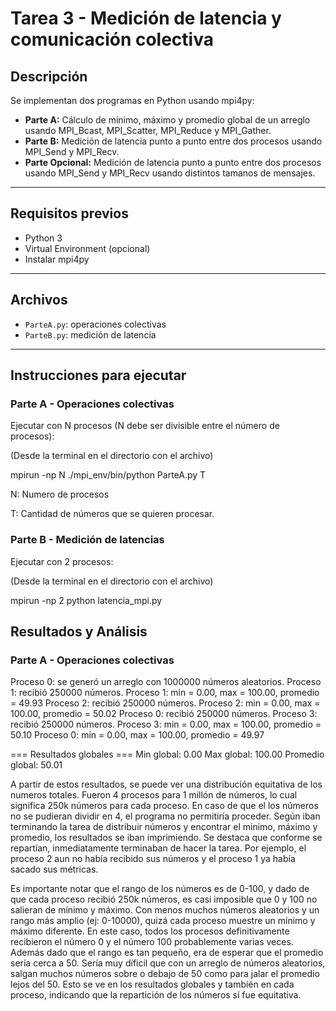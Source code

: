 # Tarea 3 -  Medición de latencia y comunicación colectiva

## Descripción

Se implementan dos programas en Python usando mpi4py:

- **Parte A:** Cálculo de mínimo, máximo y promedio global de un arreglo usando MPI_Bcast, MPI_Scatter, MPI_Reduce y MPI_Gather.
- **Parte B:** Medición de latencia punto a punto entre dos procesos usando MPI_Send y MPI_Recv.
- **Parte Opcional:** Medición de latencia punto a punto entre dos procesos usando MPI_Send y MPI_Recv usando distintos tamanos de mensajes.

---

## Requisitos previos

- Python 3
- Virtual Environment (opcional)
- Instalar mpi4py

---

## Archivos

- `ParteA.py`: operaciones colectivas
- `ParteB.py`: medición de latencia

---

## Instrucciones para ejecutar

### Parte A - Operaciones colectivas

Ejecutar con N procesos (N debe ser divisible entre el número de procesos):

(Desde la terminal en el directorio con el archivo)
  
  mpirun -np N ./mpi_env/bin/python ParteA.py T
 
  N: Numero de procesos
  
  T: Cantidad de números que se quieren procesar.

### Parte B - Medición de latencias

Ejecutar con 2 procesos:

(Desde la terminal en el directorio con el archivo)
 
  mpirun -np 2 python latencia_mpi.py

## Resultados y Análisis


### Parte A - Operaciones colectivas

Proceso 0: se generó un arreglo con 1000000 números aleatorios.
Proceso 1: recibió 250000 números.
Proceso 1: min = 0.00, max = 100.00, promedio = 49.93
Proceso 2: recibió 250000 números.
Proceso 2: min = 0.00, max = 100.00, promedio = 50.02
Proceso 0: recibió 250000 números.
Proceso 3: recibió 250000 números.
Proceso 3: min = 0.00, max = 100.00, promedio = 50.10
Proceso 0: min = 0.00, max = 100.00, promedio = 49.97

=== Resultados globales ===
Min global: 0.00
Max global: 100.00
Promedio global: 50.01

A partir de estos resultados, se puede ver una distribución equitativa de los numeros totales. Fueron 4 procesos para 1 millón de números, lo cual significa 250k números para cada proceso. En caso de que el los números no se pudieran dividir en 4, el programa no permitiría proceder. Según iban terminando la tarea de distribuir números y encontrar el minimo, máximo y promedio, los resultados se iban imprimiendo. Se destaca que conforme se repartían, inmediatamente terminaban de hacer la tarea. Por ejemplo, el proceso 2 aun no había recibido sus números y el proceso 1 ya había sacado sus métricas. 

Es importante notar que el rango de los números es de 0-100, y dado de que cada proceso recibió 250k números, es casi imposible que 0 y 100 no salieran de mínimo y máximo. Con menos muchos números aleatorios y un rango más amplio (ej: 0-10000), quizá cada proceso muestre un mínimo y máximo diferente. En este caso, todos los procesos definitivamente recibieron el número 0 y el número 100 probablemente varias veces. Además dado que el rango es tan pequeño, era de esperar que el promedio sería cerca a 50. Sería muy díficil que con un arreglo de números aleatorios, salgan muchos números sobre o debajo de 50 como para jalar el promedio lejos del 50. Esto se ve en los resultados globales y también en cada proceso, indicando que la repartición de los números sí fue equitativa. 



  
